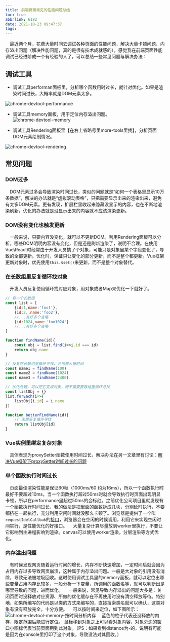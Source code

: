 ```yaml
---
title: 前端页面常见的性能问题总结
toc: true
abbrlink: 6182
date: 2021-10-23 09:47:37
tags:
---
```



&emsp;最近两个月，花费大量时间去调试各种页面的性能问题，解决大量卡顿问题、内存溢出问题（解决性能问题，真的是很有技术成就感的），感觉我在前端页面性能调试已经进阶成一个有经验的人了，可以总结一些常见问题与解决办法：
## 调试工具
- 调试工具performan面板里，分析哪个函数用时过长，就针对优化。如果是渲染时间过长，大概率就是DOM元素太多。

![chrome-devtool-performance](/blog/blog_images/未分类/chrome-devtool-performance.webp)

- 调试工具memory面板，用于定位内存溢出问题。
![chrome-devtool-memory](/blog/blog_images/未分类/chrome-devtool-memory.webp)

- 调试工具Rendering面板里【在右上省略号里more-tools里找】，分析页面DOM元素绘制情况。

![chrome-devtool-rendering](/blog/blog_images/未分类/chrome-devtool-rendering.webp)





## 常见问题
### DOM过多
&emsp;DOM元素过多会导致渲染时间过长，类似的问题就是“如何一个表格里显示10万条数据”，解决的办法就是“虚拟滚动表格”，只把需要显示出来的渲染出来，避免有太多DOM元素。更有发现，扩展栏里收起来隐藏没显示的内容，也在不断地渲染刷新，优化的办法就是没显示出来的内容就不应该渲染更新。

### DOM没有变化也触发更新
&emsp;一般来说，只要内容没变化，就可以不更新DOM。利用Rendering面板可以分析，哪些DOM明明内容没有变化，但是还是刷新渲染了，说明不合理。在使用Vue\React时经常由于开发人员搞了个对象，可能只是对象里某个字段变化了，导致的全部更新。优化时，保证只让变化的部分更新，而不是整个都更新。Vue框架更新对象时，优先使用`this.$set()`来更新，而不是整个对象替代。

### 在长数组里反复循环找对象
&emsp;开发人员反复使用循环找对应对象，用对象或者Map来优化一下就好了。
```js
// 有一个长数组
const list = [
    {id:1,name:'foo1'},
    {id:2,,name:'foo2'},
    //...有好多个省略
    {id:1024,name:'foo1024'}
    //...有好多个省略
] 

function findName(id){
    const obj = list.find(i=>i.id === id)
    return obj.name
}

// 反复在长数组里循环寻找，会花费大量时间
const name1 = findName(100)
const name2 = findName(1024)
const name3 = findName(2400)

// 优化处理，可以把它变成对象，而不需要要数组里循环寻找
const listObj = {}
list.forEach(i=>{
    listObj[i.id] = i.name
})

function betterFindName(id){
    // 无需反复循环寻找
    return listObj[id]
}

```

### Vue实例里绑定复杂对象
&emsp;具体表现为proxySetter函数使用时间过长，解决办法在另一文章里有讨论：[解决Vue框架下proxySetter时间过长的问题](/posts/31857)

### 单个函数执行时间过长
&emsp;页面最佳渲染性能是保证60帧（1000ms/60 约为16ms），所以一个函数执行时最好不要超过10ms，当一个函数执行超过50ms时就会导致执行时页面出现明显卡顿，所以在performance里超过50ms的会标红。之前优化公司项目里就发现有一个函数执行时间过长，我的做法是把里面的函数拆成几块，分别延时执行，不要都挤在一起执行，充分利用空闲时间就没那么卡顿了。浏览器是提供了一个叫`requestIdelCallbak`的[接口](https://developer.mozilla.org/zh-CN/docs/Web/API/Window/requestIdleCallback)，浏览器会在空闲的时候调用，利用它来实现空闲时间实行，是性能优化的好接口。
&emsp;大量复杂计算尽量放到worker里执行，不要让它影响到主进程影响到渲染。canvas可以使用worker渲染，分层渲染等方式优化。

### 内存溢出问题
&emsp;有时候发现网页随着运行时间的增长，内存不断快速增加，一定时间后就会因为占用内存过多导致网页崩溃，这种属于内存溢出问题。一般是大对象的引用没有消除，导致无法被垃圾回收。这时使用调试工具里的memory面板，就可以定位出哪些变量占用内存比较多，一般分析一下变量，所调用的函数名等，就可以判断出是哪里导致的问题，进而优化。
&emsp;一般来说，常见导致内存溢出的问题大多是：关闭页面时没释放对应资源、所做的优化缓存在不再使用时没有清空释放等待。特别地，如果所编写的代码是以类的方式来编写的，直接搜索类名就可以确认，这类对象有没有释放完全，十分方便。
&emsp;可以按时间来定位，如下图所示：
![chrome-devtool-memory-按时间分析内存](/blog/blog_images/未分类/chrome-devtool-memory-按时间分析内存.webp)
&emsp;蓝色的柱子代表还没释放的内存，限定范围后能进行定位。 鼠标移到对象之上可以看对象内容，对象旁边的窗口小图标代表当前页面用到此对象。（PS：如果看到distance为-的，说明有可能是因为在console里打印了这个对象，导致没法对其回收。）


